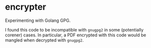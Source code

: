 # encrypter
Experimenting with Golang GPG.

I found this code to be incompatible with `gnugpg2` in some (potentially corener) cases.  In particular, a PDF encrypted with this code would be mangled when decrypted with `gnugpg2`.
